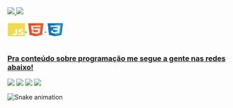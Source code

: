 
 <div>
   <a href="https://github.com/MatheusSantos087">
   <img height="180em" src="https://github-readme-stats.vercel.app/api?username=MatheusSantos087&show_icons=true&theme=tokyonight&include_all_commits=true&count_private=true"/>
   <img height="180em" src="https://github-readme-stats.vercel.app/api/top-langs/?username=MatheusSantos087&layout=compact&langs_count=6&theme=tokyonight"/>

</div>
<div style="display: inline_block"><br>
  <img align="center" alt="Js" height="30" width="40" src="https://raw.githubusercontent.com/devicons/devicon/master/icons/javascript/javascript-plain.svg">
  <img align="center" alt="HTML" height="30" width="40" src="https://raw.githubusercontent.com/devicons/devicon/master/icons/html5/html5-original.svg">
  <img align="center" alt="CSS" height="30" width="40" src="https://raw.githubusercontent.com/devicons/devicon/master/icons/css3/css3-original.svg">
</div>
 
 <br>
 
  ### Pra conteúdo sobre programação me segue a gente nas redes abaixo!
 

<div> 
 <a href="https://instagram.com/matheussantos087?igshid=OTk0YzhjMDVlZA==" target="_blank"><img src="https://img.shields.io/badge/-Instagram-%23E4405F?style=for-the- badge&logo=instagram&logoColor=white" target="_blank"></a> <a href="https://discord.gg/5DVhGKVf4h" target="_blank"><img src="https://img.shields.io/badge/Discord-7289DA?style=for-the-badge&logo= discord&logoColor=white" target="_blank"></a> <a href = "mailto:gemeos@devemdobro.com"><img src="https://img.shields.io/badge/-Gmail-%23333?style=for-the-badge&logo=gmail&logoColor=white" alvo ="_blank"></a> <a href="http://www.linkedin.com/in/matheus-santos-12b60a233" target="_blank"><img src="https://img.shields.io/badge/-LinkedIn-%230077B5?style= for-the-badge&logo=linkedin&logoColor=white" target="_blank"></a>

 
  ![Snake animation](https://github.com/MatheusSantos087/MatheusSantos087/blob/output/github-contribution-grid-snake.svg)

</div>
